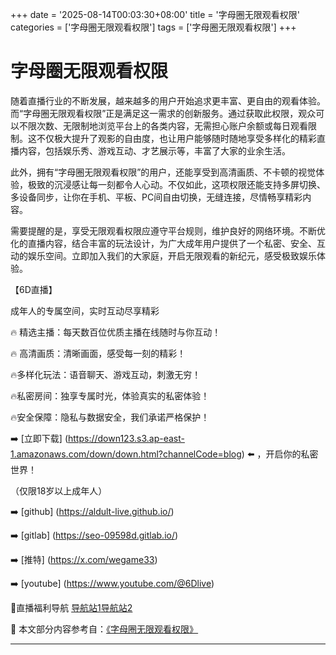 +++
date = '2025-08-14T00:03:30+08:00'
title = '字母圈无限观看权限'
categories = ['字母圈无限观看权限']
tags = ['字母圈无限观看权限']
+++

# 字母圈无限观看权限

随着直播行业的不断发展，越来越多的用户开始追求更丰富、更自由的观看体验。而“字母圈无限观看权限”正是满足这一需求的创新服务。通过获取此权限，观众可以不限次数、无限制地浏览平台上的各类内容，无需担心账户余额或每日观看限制。这不仅极大提升了观影的自由度，也让用户能够随时随地享受多样化的精彩直播内容，包括娱乐秀、游戏互动、才艺展示等，丰富了大家的业余生活。

此外，拥有“字母圈无限观看权限”的用户，还能享受到高清画质、不卡顿的视觉体验，极致的沉浸感让每一刻都令人心动。不仅如此，这项权限还能支持多屏切换、多设备同步，让你在手机、平板、PC间自由切换，无缝连接，尽情畅享精彩内容。

需要提醒的是，享受无限观看权限应遵守平台规则，维护良好的网络环境。不断优化的直播内容，结合丰富的玩法设计，为广大成年用户提供了一个私密、安全、互动的娱乐空间。立即加入我们的大家庭，开启无限观看的新纪元，感受极致娱乐体验。

【6D直播】

 成年人的专属空间，实时互动尽享精彩

🔥 精选主播：每天数百位优质主播在线随时与你互动！

🔥 高清画质：清晰画面，感受每一刻的精彩！

🔥多样化玩法：语音聊天、游戏互动，刺激无穷！

🔥私密房间：独享专属时光，体验真实的私密体验！

🔥安全保障：隐私与数据安全，我们承诺严格保护！

➡️ [立即下载] (https://down123.s3.ap-east-1.amazonaws.com/down/down.html?channelCode=blog) ⬅️ ，开启你的私密世界！

 （仅限18岁以上成年人）

➡️ [github] (https://aldult-live.github.io/)

➡️ [gitlab] (https://seo-09598d.gitlab.io/)

➡️ [推特] (https://x.com/wegame33)

➡️ [youtube] (https://www.youtube.com/@6Dlive)

🔞直播福利导航   [导航站1](https://webstack-86085a.gitlab.io/)[导航站2](https://onlygit123-2.github.io/)


📘 本文部分内容参考自：[《字母圈无限观看权限》](https://webstack-hugo-11.pages.dev/)

---
